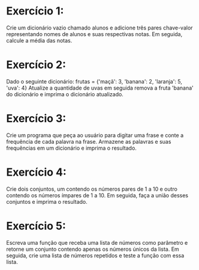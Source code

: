 # Exercício 1: 
Crie um dicionário vazio chamado alunos e adicione três pares chave-valor representando nomes de alunos e suas respectivas notas. Em seguida, calcule a média das notas.

# Exercício 2:
Dado o seguinte dicionário:
frutas = {'maçã': 3, 'banana': 2, 'laranja': 5, 'uva': 4}
Atualize a quantidade de uvas em seguida remova a fruta 'banana' do dicionário e imprima o dicionário atualizado.

# Exercício 3: 
Crie um programa que peça ao usuário para digitar uma frase e conte a frequência de cada palavra na frase. Armazene as palavras e suas frequências em um dicionário e imprima o resultado.

# Exercício 4: 
Crie dois conjuntos, um contendo os números pares de 1 a 10 e outro contendo os números ímpares de 1 a 10. Em seguida, faça a união desses conjuntos e imprima o resultado.

# Exercício 5: 
Escreva uma função que receba uma lista de números como parâmetro e retorne um conjunto contendo apenas os números únicos da lista. Em seguida, crie uma lista de números repetidos e teste a função com essa lista.